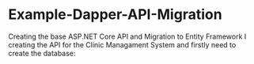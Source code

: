 # Example-Dapper-API-Migration
 Creating the base ASP.NET Core API and Migration to Entity Framework
I creating the API for the Clinic Managament System and firstly need to create the database: 
